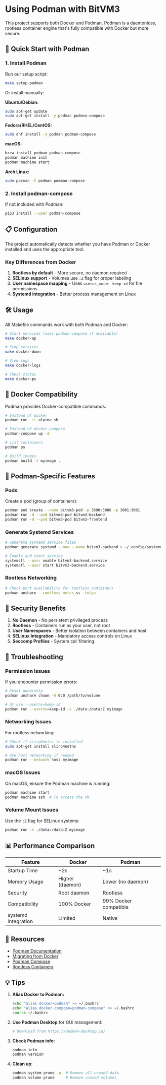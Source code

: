 # Using Podman with BitVM3

This project supports both Docker and Podman. Podman is a daemonless, rootless container engine that's fully compatible with Docker but more secure.

## 🚀 Quick Start with Podman

### 1. Install Podman

Run our setup script:
```bash
make setup-podman
```

Or install manually:

**Ubuntu/Debian:**
```bash
sudo apt-get update
sudo apt-get install -y podman podman-compose
```

**Fedora/RHEL/CentOS:**
```bash
sudo dnf install -y podman podman-compose
```

**macOS:**
```bash
brew install podman podman-compose
podman machine init
podman machine start
```

**Arch Linux:**
```bash
sudo pacman -S podman podman-compose
```

### 2. Install podman-compose

If not included with Podman:
```bash
pip3 install --user podman-compose
```

## 📋 Configuration

The project automatically detects whether you have Podman or Docker installed and uses the appropriate tool.

### Key Differences from Docker

1. **Rootless by default** - More secure, no daemon required
2. **SELinux support** - Volumes use `:Z` flag for proper labeling
3. **User namespace mapping** - Uses `userns_mode: keep-id` for file permissions
4. **Systemd integration** - Better process management on Linux

## 🛠️ Usage

All Makefile commands work with both Podman and Docker:

```bash
# Start services (uses podman-compose if available)
make docker-up

# Stop services
make docker-down

# View logs
make docker-logs

# Check status
make docker-ps
```

## 🔄 Docker Compatibility

Podman provides Docker-compatible commands:

```bash
# Instead of docker
podman run -it alpine sh

# Instead of docker-compose
podman-compose up -d

# List containers
podman ps

# Build images
podman build -t myimage .
```

## 📝 Podman-Specific Features

### Pods
Create a pod (group of containers):
```bash
podman pod create --name bitvm3-pod -p 3000:3000 -p 3001:3001
podman run -d --pod bitvm3-pod bitvm3-backend
podman run -d --pod bitvm3-pod bitvm3-frontend
```

### Generate Systemd Services
```bash
# Generate systemd service files
podman generate systemd --new --name bitvm3-backend > ~/.config/systemd/user/bitvm3-backend.service

# Enable and start service
systemctl --user enable bitvm3-backend.service
systemctl --user start bitvm3-backend.service
```

### Rootless Networking
```bash
# Check port availability for rootless containers
podman unshare --rootless-netns ss -tulpn
```

## 🔐 Security Benefits

1. **No Daemon** - No persistent privileged process
2. **Rootless** - Containers run as your user, not root
3. **User Namespaces** - Better isolation between containers and host
4. **SELinux Integration** - Mandatory access controls on Linux
5. **Seccomp Profiles** - System call filtering

## 🐛 Troubleshooting

### Permission Issues
If you encounter permission errors:
```bash
# Reset ownership
podman unshare chown -R 0:0 /path/to/volume

# Or use --userns=keep-id
podman run --userns=keep-id -v ./data:/data:Z myimage
```

### Networking Issues
For rootless networking:
```bash
# Check if slirp4netns is installed
sudo apt-get install slirp4netns

# Use host networking if needed
podman run --network host myimage
```

### macOS Issues
On macOS, ensure the Podman machine is running:
```bash
podman machine start
podman machine ssh  # To access the VM
```

### Volume Mount Issues
Use the `:Z` flag for SELinux systems:
```bash
podman run -v ./data:/data:Z myimage
```

## 📊 Performance Comparison

| Feature | Docker | Podman |
|---------|--------|--------|
| Startup Time | ~2s | ~1s |
| Memory Usage | Higher (daemon) | Lower (no daemon) |
| Security | Root daemon | Rootless |
| Compatibility | 100% Docker | 99% Docker compatible |
| systemd Integration | Limited | Native |

## 🔗 Resources

- [Podman Documentation](https://docs.podman.io/)
- [Migrating from Docker](https://podman.io/getting-started/migrating-from-docker)
- [Podman Compose](https://github.com/containers/podman-compose)
- [Rootless Containers](https://github.com/containers/podman/blob/main/docs/tutorials/rootless_tutorial.md)

## 💡 Tips

1. **Alias Docker to Podman:**
   ```bash
   echo "alias docker=podman" >> ~/.bashrc
   echo "alias docker-compose=podman-compose" >> ~/.bashrc
   source ~/.bashrc
   ```

2. **Use Podman Desktop** for GUI management:
   ```bash
   # Download from https://podman-desktop.io/
   ```

3. **Check Podman info:**
   ```bash
   podman info
   podman version
   ```

4. **Clean up:**
   ```bash
   podman system prune -a  # Remove all unused data
   podman volume prune     # Remove unused volumes
   ```